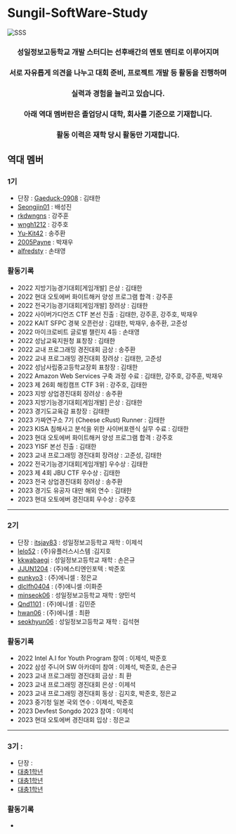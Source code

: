 # Sungil-SoftWare-Study
![SSS](https://user-images.githubusercontent.com/82009667/186346518-da8b77d5-ff79-4f84-8240-f2c17936d9f0.png)

<div align="center">
  <h3> 성일정보고등학교 개발 스터디는 선후배간의 멘토 멘티로 이루어지며</h3>
  <h3> 서로 자유롭게 의견을 나누고 대회 준비, 프로젝트 개발 등 활동을 진행하며</h3>
  <h3> 실력과 경험을 늘리고 있습니다.</h3>
  <h3> 아래 역대 멤버란은 졸업당시 대학, 회사를 기준으로 기재합니다. </h3>
  <h3> 활동 이력은 재학 당시 활동만 기재합니다. </h3>
</div>

## 역대 멤버
### 1기 
- 단장 : [Gaeduck-0908](https://github.com/Gaeduck-0908) : 김태한
- [Seongjin01](https://github.com/Seongjin01) : 배성진
- [rkdwngns](https://github.com/rkdwngns) : 강주훈
- [wngh1212](https://github.com/wngh1212) : 강주호
- [Yu-Kit42](https://github.com/Yu-Kit42) : 송주환
- [2005Payne](https://github.com/2005Payne) : 박재우
- [alfredsty](https://github.com/alfredsty) : 손태영

### 활동기록
- 2022 지방기능경기대회[게임개발] 은상 : 김태한
- 2022 현대 오토에버 화이트해커 양성 프로그램 합격 : 강주훈
- 2022 전국기능경기대회[게임개발] 장려상 : 김태한
- 2022 사이버가디언즈 CTF 본선 진출 : 김태한, 강주훈, 강주호, 박재우
- 2022 KAIT SFPC 경북 오픈런상 : 김태한, 박재우, 송주환, 고준성
- 2022 마이크로비트 글로벌 챌린지 4등 : 손태영
- 2022 성남교육지원청 표창장 : 김태한
- 2022 교내 프로그래밍 경진대회 금상 : 송주환
- 2022 교내 프로그래밍 경진대회 장려상 : 김태한, 고준성
- 2022 성남사립중고등학교장회 표창장 : 김태한
- 2022 Amazon Web Services 구축 과정 수료 : 김태한, 강주호, 강주훈, 박재우
- 2023 제 26회 해킹캠프 CTF 3위 : 강주호, 김태한
- 2023 지방 상업경진대회 장려상 : 송주환
- 2023 지방기능경기대회[게임개발] 은상 : 김태한
- 2023 경기도교육감 표창장 : 김태한
- 2023 가짜연구소 7기 (Cheese cRust) Runner : 김태한
- 2023 KISA 침해사고 분석을 위한 사이버포렌식 실무 수료 : 깅태한
- 2023 현대 오토에버 화이트해커 양성 프로그램 합격 : 강주호
- 2023 YISF 본선 진출 : 김태한
- 2023 교내 프로그래밍 경진대회 장려상 : 고준성, 김태한
- 2022 전국기능경기대회[게임개발] 우수상 : 김태한
- 2023 제 4회 JBU CTF 우수상 : 김태한
- 2023 전국 상업경진대회 장려상 : 송주환
- 2023 경기도 유공자 대만 해외 연수 : 김태한
- 2023 현대 오토에버 경진대회 우수상 : 강주호
---

### 2기
- 단장 : [itsjay83](https://github.com/itsjay83) : 성일정보고등학교 재학 : 이제석
- [lelo52](https://github.com/lelo52) : (주)유플러스시스템 :김지호
- [kkwabaegi](https://github.com/kkwabaegi) : 성일정보고등학교 재학 : 손은규
- [JJUN1204](https://github.com/JJUN1204) : (주)에스티엔인포텍 : 박준호
- [eunkyo3](https://github.com/eunkyo3) : (주)에니셀 : 정은교
- [dlclfh0404](https://github.com/dlclfh0404) : (주)에니셀 :이화준
- [minseok06](https://github.com/minseok06) : 성일정보고등학교 재학 : 양민석
- [Qnd1101](https://github.com/Qnd1101) : (주)에니셀 : 김민준
- [hwan06](https://github.com/hwan06) : (주)에니셀 : 최환
- [seokhyun06](https://github.com/seokhyun06) : 성일정보고등학교 재학 : 김석현

### 활동기록
- 2022 Intel A.I for Youth Program 참여 : 이제석, 박준호
- 2022 삼성 주니어 SW 아카데미 참여 : 이제석, 박준호, 손은규
- 2023 교내 프로그래밍 경진대회 금상 : 최 환
- 2023 교내 프로그래밍 경진대회 은상 : 이제석
- 2023 교내 프로그래밍 경진대회 동상 : 김지호, 박준호, 정은교
- 2023 중기청 일본 국외 연수 : 이제석, 박준호
- 2023 Devfest Songdo 2023 참여 : 이제석
- 2023 현대 오토에버 경진대회 입상 : 정은교
---

### 3기 : 
- 단장 : 
- [대충1학년](https://gitub.com/깃허브아이디)
- [대충1학년](https://gitub.com/깃허브아이디)
- [대충1학년](https://gitub.com/깃허브아이디)

### 활동기록
- 

